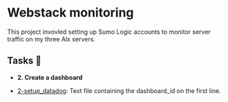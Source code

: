# Webstack monitoring

This project invovled setting up Sumo Logic accounts to monitor server traffic
on my three Alx servers.

## Tasks :page_with_curl:

* **2. Create a dashboard**

 * [2-setup_datadog](./2-setup_datadog): Text file containing
    the dashboard_id on the first line.
